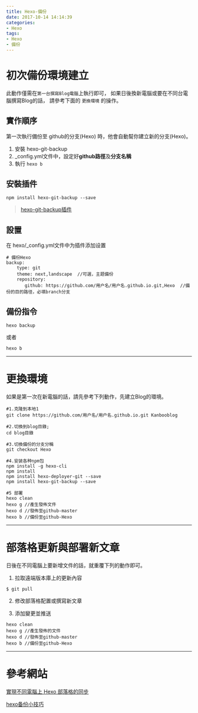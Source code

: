 ```yaml
---
title: Hexo-備份
date: 2017-10-14 14:14:39
categories: 
- Hexo
tags:
- Hexo
- 備份
---
```



# 初次備份環境建立

此動作僅需在`第一台撰寫Blog電腦`上執行即可，
如果日後換新電腦或要在不同台電腦撰寫Blog的話，
請參考下面的 `更換環境` 的操作。

## 實作順序

第一次執行備份至 github的分支(Hexo) 時，他會自動幫你建立新的分支(Hexo)。

1. 安裝 hexo-git-backup 
2. _config.yml文件中，設定好**github路徑**及**分支名稱**
3. 執行 `hexo b`

<!-- more -->

## 安裝插件

``` npm
npm install hexo-git-backup --save
```

> [hexo-git-backup插件](https://github.com/coneycode/hexo-git-backup)

## 設置

在 hexo/_config.yml文件中为插件添加设置

``` npm
# 備份Hexo
backup:
    type: git
    theme: next,landscape  //可選，主题備份
    repository:
       github: https://github.com/用户名/用户名.github.io.git,Hexo  //備份的目的路径，必填branch分支
```

## 備份指令

``` npm
hexo backup
```

或者

``` npm
hexo b
```

***

# 更換環境

如果是第一次在新電腦的話，請先參考下列動作，先建立Blog的環境。

``` npm
#1.克隆到本地1
git clone https://github.com/用户名/用户名.github.io.git Kanbooblog

#2.切換到blog目錄;
cd blog目錄

#3.切換備份的分支分稱
git checkout Hexo

#4.安装各种npm包
npm install -g hexo-cli
npm install
npm install hexo-deployer-git --save
npm install hexo-git-backup --save

#5 部署
hexo clean
hexo g //產生發佈文件
hexo d //發佈至github-master
hexo b //備份至github-Hexo
```
***

# 部落格更新與部署新文章

日後在不同電腦上要新增文件的話，就重覆下列的動作即可。


1. 拉取遠端版本庫上的更新內容
```
$ git pull
```
2. 修改部落格配置或撰寫新文章

3. 添加變更並推送
```
hexo clean
hexo g //產生發佈的文件
hexo d //發佈至github-master
hexo b //備份至github-Hexo
```

***

# 參考網站

[實現不同電腦上 Hexo 部落格的同步](https://hsins.github.io/2016/12/30/hexo-sync-with-multiple-computer/)

[hexo备份小技巧](http://luckylau.tech/2017/01/21/hexo%E5%A4%87%E4%BB%BD%E5%B0%8F%E6%8A%80%E5%B7%A7/)